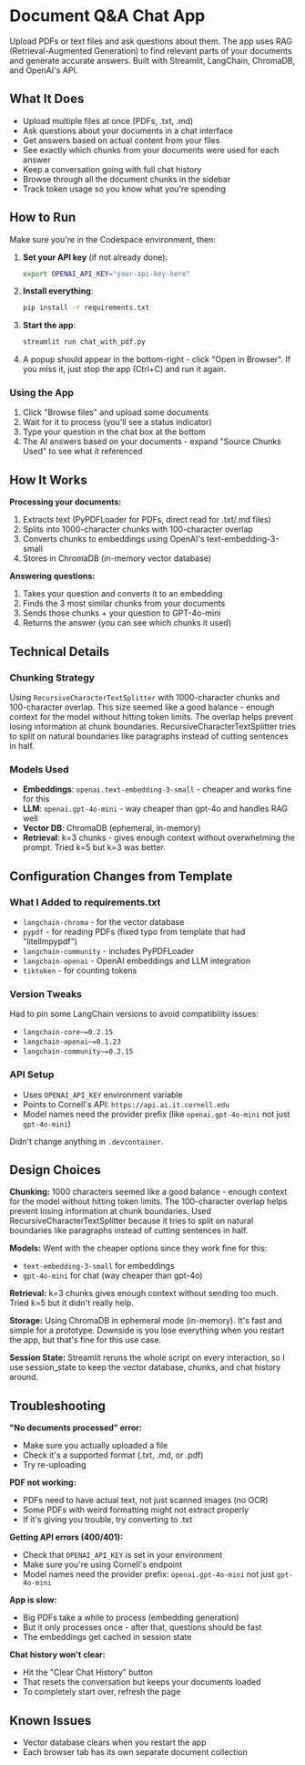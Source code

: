 
# Document Q&A Chat App

Upload PDFs or text files and ask questions about them. The app uses RAG (Retrieval-Augmented Generation) to find relevant parts of your documents and generate accurate answers. Built with Streamlit, LangChain, ChromaDB, and OpenAI's API.

## What It Does

- Upload multiple files at once (PDFs, .txt, .md)
- Ask questions about your documents in a chat interface
- Get answers based on actual content from your files
- See exactly which chunks from your documents were used for each answer
- Keep a conversation going with full chat history
- Browse through all the document chunks in the sidebar
- Track token usage so you know what you're spending

## How to Run

Make sure you're in the Codespace environment, then:

1. **Set your API key** (if not already done):
   ```bash
   export OPENAI_API_KEY="your-api-key-here"
   ```

2. **Install everything**:
   ```bash
   pip install -r requirements.txt
   ```

3. **Start the app**:
   ```bash
   streamlit run chat_with_pdf.py
   ```

4. A popup should appear in the bottom-right - click "Open in Browser". If you miss it, just stop the app (Ctrl+C) and run it again.

### Using the App

1. Click "Browse files" and upload some documents
2. Wait for it to process (you'll see a status indicator)
3. Type your question in the chat box at the bottom
4. The AI answers based on your documents - expand "Source Chunks Used" to see what it referenced

## How It Works

**Processing your documents:**
1. Extracts text (PyPDFLoader for PDFs, direct read for .txt/.md files)
2. Splits into 1000-character chunks with 100-character overlap
3. Converts chunks to embeddings using OpenAI's text-embedding-3-small
4. Stores in ChromaDB (in-memory vector database)

**Answering questions:**
1. Takes your question and converts it to an embedding
2. Finds the 3 most similar chunks from your documents
3. Sends those chunks + your question to GPT-4o-mini
4. Returns the answer (you can see which chunks it used)

## Technical Details

### Chunking Strategy
Using `RecursiveCharacterTextSplitter` with 1000-character chunks and 100-character overlap. This size seemed like a good balance - enough context for the model without hitting token limits. The overlap helps prevent losing information at chunk boundaries. RecursiveCharacterTextSplitter tries to split on natural boundaries like paragraphs instead of cutting sentences in half.

### Models Used
- **Embeddings**: `openai.text-embedding-3-small` - cheaper and works fine for this
- **LLM**: `openai.gpt-4o-mini` - way cheaper than gpt-4o and handles RAG well
- **Vector DB**: ChromaDB (ephemeral, in-memory)
- **Retrieval**: k=3 chunks - gives enough context without overwhelming the prompt. Tried k=5 but k=3 was better.


## Configuration Changes from Template

### What I Added to requirements.txt

- `langchain-chroma` - for the vector database
- `pypdf` - for reading PDFs (fixed typo from template that had "litellmpypdf")
- `langchain-community` - includes PyPDFLoader
- `langchain-openai` - OpenAI embeddings and LLM integration
- `tiktoken` - for counting tokens

### Version Tweaks

Had to pin some LangChain versions to avoid compatibility issues:
- `langchain-core~=0.2.15`
- `langchain-openai~=0.1.23`
- `langchain-community~=0.2.15`

### API Setup

- Uses `OPENAI_API_KEY` environment variable
- Points to Cornell's API: `https://api.ai.it.cornell.edu`
- Model names need the provider prefix (like `openai.gpt-4o-mini` not just `gpt-4o-mini`)

Didn't change anything in `.devcontainer`.

## Design Choices

**Chunking:** 1000 characters seemed like a good balance - enough context for the model without hitting token limits. The 100-character overlap helps prevent losing information at chunk boundaries. Used RecursiveCharacterTextSplitter because it tries to split on natural boundaries like paragraphs instead of cutting sentences in half.

**Models:** Went with the cheaper options since they work fine for this:
- `text-embedding-3-small` for embeddings
- `gpt-4o-mini` for chat (way cheaper than gpt-4o)

**Retrieval:** k=3 chunks gives enough context without sending too much. Tried k=5 but it didn't really help.

**Storage:** Using ChromaDB in ephemeral mode (in-memory). It's fast and simple for a prototype. Downside is you lose everything when you restart the app, but that's fine for this use case.

**Session State:** Streamlit reruns the whole script on every interaction, so I use session_state to keep the vector database, chunks, and chat history around.

## Troubleshooting

**"No documents processed" error:**
- Make sure you actually uploaded a file
- Check it's a supported format (.txt, .md, or .pdf)
- Try re-uploading

**PDF not working:**
- PDFs need to have actual text, not just scanned images (no OCR)
- Some PDFs with weird formatting might not extract properly
- If it's giving you trouble, try converting to .txt

**Getting API errors (400/401):**
- Check that `OPENAI_API_KEY` is set in your environment
- Make sure you're using Cornell's endpoint
- Model names need the provider prefix: `openai.gpt-4o-mini` not just `gpt-4o-mini`

**App is slow:**
- Big PDFs take a while to process (embedding generation)
- But it only processes once - after that, questions should be fast
- The embeddings get cached in session state

**Chat history won't clear:**
- Hit the "Clear Chat History" button
- That resets the conversation but keeps your documents loaded
- To completely start over, refresh the page

## Known Issues

- Vector database clears when you restart the app
- Each browser tab has its own separate document collection